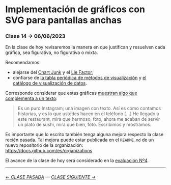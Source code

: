 # Implementación de gráficos con SVG para pantallas anchas

### Clase 14 → 06/06/2023 

En la clase de hoy revisaremos la manera en que justifican y resuelven cada gráfica, sea figurativa, no figurativa o mixta. 

Recomendamos: 

- alejarse del [Chart Junk](https://infovis-wiki.net/wiki/Chart_Junk) y el [Lie Factor](https://infovis-wiki.net/wiki/Lie_Factor); 
- confiarse de [la tabla periódica de métodos de visualización](https://www.visual-literacy.org/periodic_table/periodic_table.html) y [el catálogo de visualización de datos](https://datavizcatalogue.com/ES/buscar.html).

Corresponde considerar que estas gráficas [muestran algo que complementa a un texto](https://youtu.be/iEB3oILm-qQ?t=2023): 

> Es un puro Instagram; una imagen con texto. Así es como contamos historias, y es lo que ustedes hacen en el teléfono […] He llegado a este restaurant, mira que hermoso, foto, ahora me acaban de servir un plato de sushi, mira que bien, foto. Escribimos y mostramos.

Es importante que lo escrito también tenga alguna mejora respecto la clase recién pasada. Tal mejora puede estar publicada en el `README.md` de un nuevo repositorio de la organización: https://docs.github.com/es/organizations

El avance de la clase de hoy será considerado en la [evaluación Nº4](https://github.com/profesorfaco/dno075-2023-1/tree/main/clase-17).

- - - - - - - - - - - -

###### [← CLASE PASADA](https://github.com/profesorfaco/dno075-2023-1/tree/main/clase-13) — [CLASE SIGUIENTE →](https://github.com/profesorfaco/dno075-2023-1/tree/main/clase-15)
